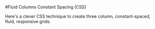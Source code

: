 #Fluid Columns Constant Spacing (CSS)

Here's a clever CSS technique to create three column, constant-spaced, fluid, responsive grids.